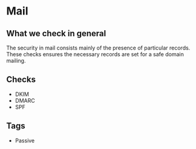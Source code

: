 # Mail

## What we check in general
The security in mail consists mainly of the presence of particular records. These checks ensures the necessary records are set for a safe domain mailing.

## Checks
* DKIM
* DMARC
* SPF

## Tags
* Passive
